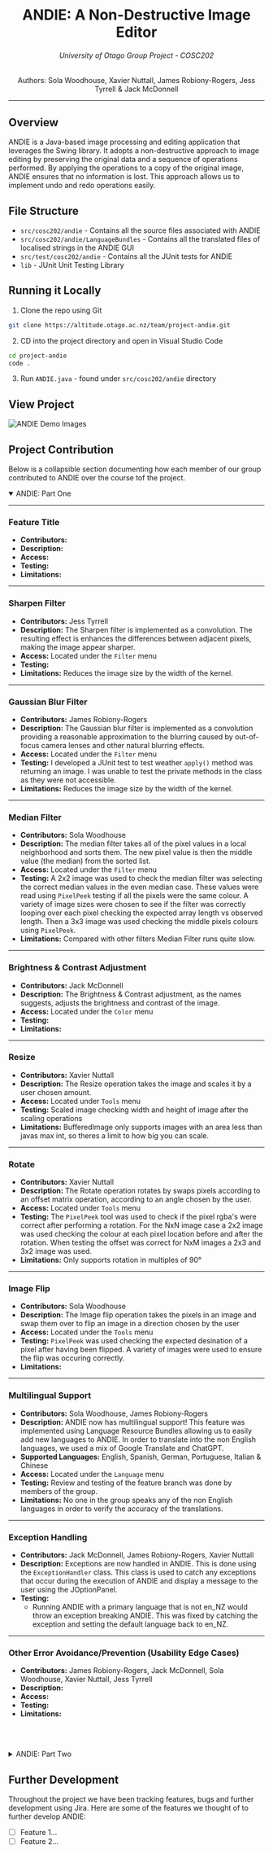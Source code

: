 <p align="center">
    <h1 align="center"> ANDIE: A Non-Destructive Image Editor </h1>
    <h6 align="center"> University of Otago Group Project - COSC202</h6>

  <p align="center">
   Authors: Sola Woodhouse, Xavier Nuttall, James Robiony-Rogers, Jess Tyrrell & Jack McDonnell
  </p>
</p>

---

## Overview 
ANDIE is a Java-based image processing and editing application that leverages the Swing library. It adopts a non-destructive approach to image editing by preserving the original data and a sequence of operations performed. By applying the operations to a copy of the original image, ANDIE ensures that no information is lost. This approach allows us to implement undo and redo operations easily.

## File Structure 
- `src/cosc202/andie` - Contains all the source files associated with ANDIE
- `src/cosc202/andie/LanguageBundles` - Contains all the translated files of localised strings in the ANDIE GUI 
- `src/test/cosc202/andie` - Contains all the JUnit tests for ANDIE 
- `lib` - JUnit Unit Testing Library


## Running it Locally 

1. Clone the repo using Git
```sh
git clone https://altitude.otago.ac.nz/team/project-andie.git
```
2. CD into the project directory and open in Visual Studio Code
```sh
cd project-andie
code .
```
3. Run `ANDIE.java` - found under `src/cosc202/andie` directory

## View Project
![ANDIE Demo Images](readme-images/ANDIE-DemoPhotos.png)

## Project Contribution 
Below is a collapsible section documenting how each member of our group contributed to ANDIE over the course tof the project.

<details open>
    <summary>ANDIE: Part One</summary>

---
### Feature Title
- **Contributors:** 
- **Description:**
- **Access:** 
- **Testing:**
- **Limitations:** 

---
### Sharpen Filter 
- **Contributors:** Jess Tyrrell
- **Description:** The Sharpen filter is implemented as a convolution. The resulting effect is enhances the differences between adjacent pixels, making the image appear sharper.
- **Access:** Located under the `Filter` menu
- **Testing:**
- **Limitations:** Reduces the image size by the width of the kernel.

---
### Gaussian Blur Filter 
- **Contributors:** James Robiony-Rogers
- **Description:** The Gaussian blur filter is implemented as a convolution providing a reasonable approximation to the blurring caused by out-of-focus camera lenses and other natural blurring effects.
- **Access:** Located under the `Filter` menu
- **Testing:** I developed a JUnit test to test weather `apply()` method was returning an image. I was unable to test the private methods in the class as they were not accessible.
- **Limitations:** Reduces the image size by the width of the kernel.

---
### Median Filter  
- **Contributors:** Sola Woodhouse
- **Description:** The median filter takes all of the pixel values in a local neighborhood and sorts them. The new pixel value is then the middle value (the median) from the sorted list.
- **Access:** Located under the `Filter` menu
- **Testing:** A 2x2 image was used to check the median filter was selecting the correct median values in the even median case. These values were read using `PixelPeek` testing if all the pixels were the same colour. A variety of image sizes were chosen to see if the filter was correctly looping over each pixel checking the expected array length vs observed length. Then a 3x3 image was used checking the middle pixels colours using `PixelPeek`.
- **Limitations:** Compared with other filters Median Filter runs quite slow.

---
### Brightness & Contrast Adjustment   
- **Contributors:** Jack McDonnell
- **Description:** The Brightness & Contrast adjustment, as the names suggests, adjusts the brightness and contrast of the image. 
- **Access:** Located under the `Color` menu
- **Testing:** 
- **Limitations:** 

---

### Resize
- **Contributors:** Xavier Nuttall
- **Description:** The Resize operation takes the image and scales it by a user chosen amount.
- **Access:** Located under `Tools` menu
- **Testing:** Scaled image checking width and height of image after the scaling operations
- **Limitations:** BufferedImage only supports images with an area less than javas max int, so theres a limit to how big you can scale.
  
---

### Rotate
- **Contributors:** Xavier Nuttall
- **Description:** The Rotate operation rotates by swaps pixels according to an offset matrix operation, according to an angle chosen by the user.
- **Access:** Located under `Tools` menu
- **Testing:** The `PixelPeek` tool was used to check if the pixel rgba's were correct after performing a rotation. For the NxN image case a 2x2 image was used checking the colour at each pixel location before and after the rotation. When testing the offset was correct for NxM images a 2x3 and 3x2 image was used.
- **Limitations:** Only supports rotation in multiples of 90°
  
---
### Image Flip
- **Contributors:** Sola Woodhouse
- **Description:** The Image flip operation takes the pixels in an image and swap them over to flip an image in a direction chosen by the user
- **Access:** Located under the `Tools` menu
- **Testing:** `PixelPeek` was used checking the expected desination of a pixel after having been flipped. A variety of images were used to ensure the flip was occuring correctly.
- **Limitations:** 

--- 
### Multilingual Support   
- **Contributors:** Sola Woodhouse, James Robiony-Rogers
- **Description:** ANDIE now has multilingual support! This feature was implemented using Language Resource Bundles allowing us to easily add new languages to ANDIE. In order to translate into the non English languages, we used a mix of Google Translate and ChatGPT.
- **Supported Languages:** English, Spanish, German, Portuguese, Italian & Chinese
- **Access:** Located under the `Language` menu
- **Testing:** Review and testing of the feature branch was done by members of the group. 
- **Limitations:** No one in the group speaks any of the non English languages in order to verify the accuracy of the translations.

---
### Exception Handling   
- **Contributors:** Jack McDonnell, James Robiony-Rogers, Xavier Nuttall
- **Description:** Exceptions are now handled in ANDIE. This is done using the `ExceptionHandler` class. This class is used to catch any exceptions that occur during the execution of ANDIE and display a message to the user using the JOptionPanel.
- **Testing:** 
  - Running ANDIE with a primary language that is not en_NZ would throw an exception breaking ANDIE. This was fixed by catching the exception and setting the default language back to en_NZ.

---
### Other Error Avoidance/Prevention (Usability Edge Cases)
- **Contributors:** James Robiony-Rogers, Jack McDonnell, Sola Woodhouse, Xavier Nuttall, Jess Tyrrell
- **Description:** 
- **Access:** 
- **Testing:** 
- **Limitations:** 

</br></br>

</details>


<details>
    <summary>ANDIE: Part Two</summary>

---
### Feature Title
- **Contributors:** 
- **Description:**
- **Access:** 
- **Testing:**
- **Limitations:** 

---
### Image Export
- **Contributors:** Jess Tyrrell, Xavier Nuttall
- **Description:** The `Export` option under the `File` menu allows the user to pick a new filename and filetype when saving the current edited image.
- **Access:** Located under the `File` menu
- **Testing:**
- **Limitations:** 


</details>

## Further Development  
Throughout the project we have been tracking features, bugs and further development using Jira. Here are some of the features we thought of to further develop ANDIE:

- [ ] Feature 1... 
- [ ] Feature 2...
